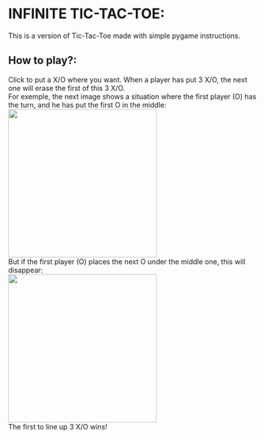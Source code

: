 # INFINITE TIC-TAC-TOE:
This is a version of Tic-Tac-Toe made with simple pygame instructions.

## How to play?:
Click to put a X/O where you want.
When a player has put 3 X/O, the next one will erase the first of this 3 X/O.
<br>
For exemple, the next image shows a situation where the first player (O) has the turn, and he has put the first O in the middle:
</br>
<img width="300px" style="padding-right:10px;" src="https://github.com/user-attachments/assets/5622d0df-c659-4a1a-baa8-f4e2e1b51c7f" />
<br>
But if the first player (O) places the next O under the middle one, this will disappear:
</br>
<img width="300px" style="padding-right:10px;" src="https://github.com/user-attachments/assets/ed02db75-9c8a-48c8-b5dc-03d3fa8e7c6e" />
<br>
The first to line up 3 X/O wins!
</br>
